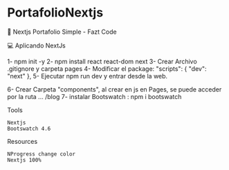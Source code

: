 # PortafolioNextjs
📰 Nextjs Portafolio Simple - Fazt Code

💻 Aplicando NextJs

1- npm init -y
2- npm install react react-dom next
3- Crear Archivo .gitignore y carpeta pages
4- Modificar el package:   "scripts": {
    "dev": "next"
  },
5- Ejecutar npm run dev y entrar desde la web.

6- Crear Carpeta "components", al crear en js en Pages, se puede acceder por la ruta ... /blog
7- instalar Bootswatch : npm i bootswatch 




Tools

    Nextjs
    Bootswatch 4.6

Resources

    NProgress change color
    Nextjs 100%
